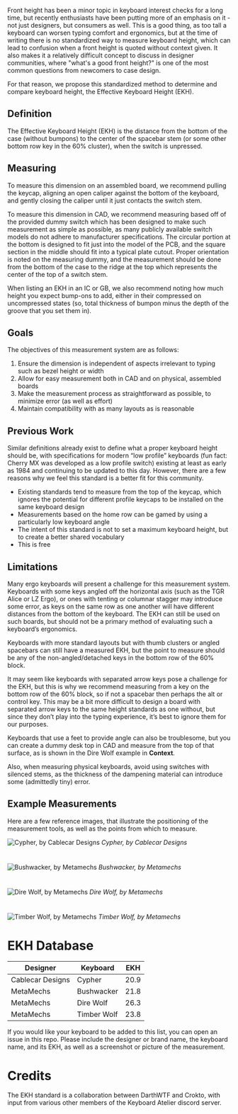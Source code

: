Front height has been a minor topic in keyboard interest checks for a long time, but recently enthusiasts have been putting more of an emphasis on it - not just designers, but consumers as well. This is a good thing, as too tall a keyboard can worsen typing comfort and ergonomics, but at the time of writing there is no standardized way to measure keyboard height, which can lead to confusion when a front height is quoted without context given. It also makes it a relatively difficult concept to discuss in designer communities, where "what's a good front height?" is one of the most common questions from newcomers to case design.

For that reason, we propose this standardized method to determine and compare keyboard height, the Effective Keyboard Height (EKH).

## Definition
The Effective Keyboard Height (EKH) is the distance from the bottom of the case (without bumpons) to the center of the spacebar stem (or some other bottom row key in the 60% cluster), when the switch is unpressed.

## Measuring
To measure this dimension on an assembled board, we recommend pulling the keycap, aligning an open caliper against the bottom of the keyboard, and gently closing the caliper until it just contacts the switch stem.

To measure this dimension in CAD, we recommend measuring based off of the provided dummy switch which has been designed to make such measurement as simple as possible, as many publicly available switch models do not adhere to manufacturer specifications. The circular portion at the bottom is designed to fit just into the model of the PCB, and the square section in the middle should fit into a typical plate cutout. Proper orientation is noted on the measuring dummy, and the measurement should be done from the bottom of the case to the ridge at the top which represents the center of the top of a switch stem.

When listing an EKH in an IC or GB, we also recommend noting how much height you expect bump-ons to add, either in their compressed on uncompressed states (so, total thickness of bumpon minus the depth of the groove that you set them in).

## Goals
The objectives of this measurement system are as follows:
1. Ensure the dimension is independent of aspects irrelevant to typing such as bezel height or width
1. Allow for easy measurement both in CAD and on physical, assembled boards
1. Make the measurement process as straightforward as possible, to minimize error (as well as effort)
1. Maintain compatibility with as many layouts as is reasonable

## Previous Work
Similar definitions already exist to define what a proper keyboard height should be, with specifications for modern “low profile” keyboards (fun fact: Cherry MX was developed as a low profile switch) existing at least as early as 1984 and continuing to be updated to this day. However, there are a few reasons why we feel this standard is a better fit for this community.
* Existing standards tend to measure from the top of the keycap, which ignores the potential for different profile keycaps to be installed on the same keyboard design
* Measurements based on the home row can be gamed by using a particularly low keyboard angle
* The intent of this standard is not to set a maximum keyboard height, but to create a better shared vocabulary
* This is free

## Limitations
Many ergo keyboards will present a challenge for this measurement system. Keyboards with some keys angled off the horizontal axis (such as the TGR Alice or LZ Ergo), or ones with tenting or columnar stagger may introduce some error, as keys on the same row as one another will have different distances from the bottom of the keyboard. The EKH can still be used on such boards, but should not be a primary method of evaluating such a keyboard’s ergonomics.

Keyboards with more standard layouts but with thumb clusters or angled spacebars can still have a measured EKH, but the point to measure should be any of the non-angled/detached keys in the bottom row of the 60% block.

It may seem like keyboards with separated arrow keys pose a challenge for the EKH, but this is why we recommend measuring from a key on the bottom row of the 60% block, so if not a spacebar then perhaps the alt or control key. This may be a bit more difficult to design a board with separated arrow keys to the same height standards as one without, but since they don’t play into the typing experience, it’s best to ignore them for our purposes.

Keyboards that use a feet to provide angle can also be troublesome, but you can create a dummy desk top in CAD and measure from the top of that surface, as is shown in the Dire Wolf example in **Context**.

Also, when measuring physical keyboards, avoid using switches with silenced stems, as the thickness of the dampening material can introduce some (admittedly tiny) error.

## Example Measurements

Here are a few reference images, that illustrate the positioning of the measurement tools, as well as the points from which to measure.

![Cypher, by Cablecar Designs](https://i.imgur.com/YRlJnds.png)
*Cypher, by Cablecar Designs*
# 

![Bushwacker, by Metamechs](https://i.imgur.com/BbJp7pk.png)
*Bushwacker, by Metamechs*
# 

![Dire Wolf, by Metamechs](https://i.imgur.com/WNKLEOg.png)
*Dire Wolf, by Metamechs*
# 

![Timber Wolf, by Metamechs](https://i.imgur.com/11lDYS2.png)
*Timber Wolf, by Metamechs*
# 
# EKH Database
Designer | Keyboard | EKH
------------ | ------------ | -------------
Cablecar Designs | Cypher | 20.9
MetaMechs | Bushwacker | 21.8
MetaMechs | Dire Wolf | 26.3
MetaMechs | Timber Wolf | 23.8

If you would like your keyboard to be added to this list, you can open an issue in this repo. Please include the designer or brand name, the keyboard name, and its EKH, as well as a screenshot or picture of the measurement.

# Credits
The EKH standard is a collaboration between DarthWTF and Crokto, with input from various other members of the Keyboard Atelier discord server.
